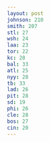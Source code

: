 ```yaml
---
layout: post
johnson: 210
smith: 207
stl: 27
wsh: 24
laa: 23
tor: 22
kc: 28
bal: 33
atl: 25
nyy: 28
tb: 33
lad: 26
pit: 28
sd: 19
phi: 26
cle: 28
bos: 27
cin: 20
---
```

